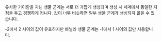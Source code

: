 유사한 기이함을 지닌 생물 군계는 서로 더 가깝게 생성되며 생성 시 세계에서 동일한 지점을 두고 경쟁하게 됩니다. 값이 너무 비슷하면 일부 생물 군계가 생성되지 않을 수 있습니다.

-2에서 2 사이의 값이 유효하지만 바닐라 생물 군계는 -1에서 1 사이의 값만 사용합니다.